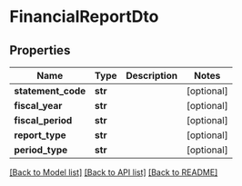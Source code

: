 # FinancialReportDto

## Properties
Name | Type | Description | Notes
------------ | ------------- | ------------- | -------------
**statement_code** | **str** |  | [optional] 
**fiscal_year** | **str** |  | [optional] 
**fiscal_period** | **str** |  | [optional] 
**report_type** | **str** |  | [optional] 
**period_type** | **str** |  | [optional] 

[[Back to Model list]](../README.md#documentation-for-models) [[Back to API list]](../README.md#documentation-for-api-endpoints) [[Back to README]](../README.md)

